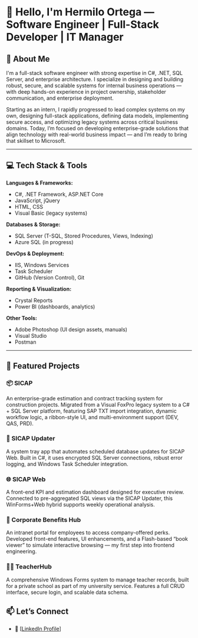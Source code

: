 # 👋 Hello, I'm Hermilo Ortega — Software Engineer | Full-Stack Developer | IT Manager

## 🧭 About Me
I'm a full-stack software engineer with strong expertise in C#, .NET, SQL Server, and enterprise architecture. I specialize in designing and building robust, secure, and scalable systems for internal business operations — with deep hands-on experience in project ownership, stakeholder communication, and enterprise deployment.

Starting as an intern, I rapidly progressed to lead complex systems on my own, designing full-stack applications, defining data models, implementing secure access, and optimizing legacy systems across critical business domains. Today, I’m focused on developing enterprise-grade solutions that align technology with real-world business impact — and I’m ready to bring that skillset to Microsoft.

---

## 💻 Tech Stack & Tools

**Languages & Frameworks:**  
- C#, .NET Framework, ASP.NET Core  
- JavaScript, jQuery  
- HTML, CSS  
- Visual Basic (legacy systems)  

**Databases & Storage:**  
- SQL Server (T-SQL, Stored Procedures, Views, Indexing)  
- Azure SQL (in progress)  

**DevOps & Deployment:**  
- IIS, Windows Services  
- Task Scheduler  
- GitHub (Version Control), Git  

**Reporting & Visualization:**  
- Crystal Reports  
- Power BI (dashboards, analytics)  

**Other Tools:**  
- Adobe Photoshop (UI design assets, manuals)  
- Visual Studio  
- Postman  

---

## 🧱 Featured Projects

### 📦 SICAP
An enterprise-grade estimation and contract tracking system for construction projects. Migrated from a Visual FoxPro legacy system to a C# + SQL Server platform, featuring SAP TXT import integration, dynamic workflow logic, a ribbon-style UI, and multi-environment support (DEV, QAS, PRD).

### 🔄 SICAP Updater
A system tray app that automates scheduled database updates for SICAP Web. Built in C#, it uses encrypted SQL Server connections, robust error logging, and Windows Task Scheduler integration.

### 🌐 SICAP Web
A front-end KPI and estimation dashboard designed for executive review. Connected to pre-aggregated SQL views via the SICAP Updater, this WinForms+Web hybrid supports weekly operational analysis.

### 📘 Corporate Benefits Hub
An intranet portal for employees to access company-offered perks. Developed front-end features, UI enhancements, and a Flash-based “book viewer” to simulate interactive browsing — my first step into frontend engineering.

### 🧑‍🏫 TeacherHub
A comprehensive Windows Forms system to manage teacher records, built for a private school as part of my university service. Features a full CRUD interface, secure login, and scalable data schema.

## 📫 Let’s Connect
- 💼 [[LinkedIn Profile](https://www.linkedin.com/in/hermiloortega/)]  

